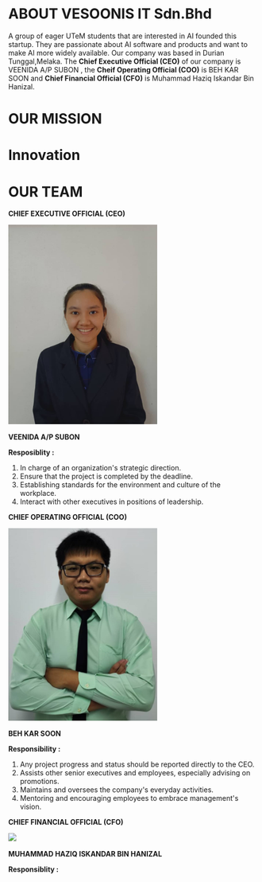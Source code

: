 # ABOUT VESOONIS IT Sdn.Bhd
A group of eager UTeM students that are interested in AI founded this startup. They are passionate about AI software and products and want to make AI more widely available. Our company was based in Durian Tunggal,Melaka. The **Chief Executive Official (CEO)** of our company is VEENIDA A/P SUBON , the **Cheif Operating Official (COO)** is BEH KAR SOON and **Chief Financial Official (CFO)** is Muhammad Haziq Iskandar Bin Hanizal.

# OUR MISSION


# Innovation


# OUR TEAM
**CHIEF EXECUTIVE OFFICIAL (CEO)**

<img src="/assets/nieda.jpg" width="300" height="auto" />

**VEENIDA A/P SUBON**

**Resposiblity :**
1. In charge of an organization's strategic direction.
2. Ensure that the project is completed by the deadline.
3. Establishing standards for the environment and culture of the workplace.
4. Interact with other executives in positions of leadership.



**CHIEF OPERATING OFFICIAL (COO)**

<img src="/assets/kar soon.jpeg" width="300" height="auto" />

**BEH KAR SOON**

**Responsibility :**
1. Any project progress and status should be reported directly to the CEO.
2. Assists other senior executives and employees, especially advising on promotions.
3. Maintains and oversees the company's everyday activities.
4. Mentoring and encouraging employees to embrace management's vision.


**CHIEF FINANCIAL OFFICIAL (CFO)**

<img src="/assets/haziq.jpg" width="300" height="auto" />

**MUHAMMAD HAZIQ ISKANDAR BIN HANIZAL**

**Responsiblity :**


